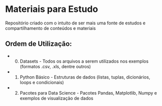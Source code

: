 # Materiais para Estudo

Repositório criado com o intuito de ser mais uma fonte de estudos e compartilhamento de conteúdos e materiais

## Ordem de Utilização:
-  0. Datasets - Todos os arquivos a serem utilizados nos exemplos (formatos .csv, .xls, dentre outros)
-  1. Python Básico -  Estruturas de dados (listas, tuplas, dicionários, loops e condicionais)
-  2. Pacotes para Data Science - Pacotes Pandas, Matplotlib, Numpy e exemplos de visualização de dados